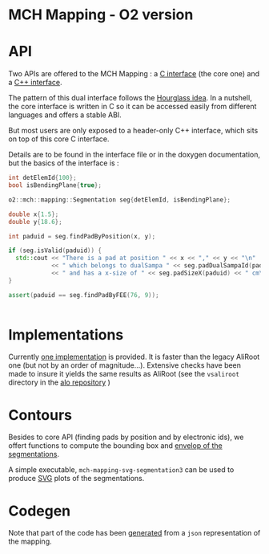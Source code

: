 # MCH Mapping - O2 version

# API

Two APIs are offered to the MCH Mapping : a [C interface](Interface/SegmentationCInterface.h) (the core one) and a [C++ interface](Interface/Segmentation.h).

The pattern of this dual interface follows the [Hourglass idea](https://github.com/CppCon/CppCon2014/tree/master/Presentations/Hourglass%20Interfaces%20for%20C%2B%2B%20APIs). 
In a nutshell, the core interface is written in C so it can be accessed easily
 from different languages and offers a stable ABI.
 
But most users are only exposed to a header-only C++ interface, which sits on top 
of this core C interface.

Details are to be found in the interface file or in the doxygen documentation, but 
 the basics of the interface is :
 
```c++
int detElemId{100};
bool isBendingPlane{true};

o2::mch::mapping::Segmentation seg{detElemId, isBendingPlane};

double x{1.5};
double y{18.6};

int paduid = seg.findPadByPosition(x, y);

if (seg.isValid(paduid)) {
  std::cout << "There is a pad at position " << x << "," << y << "\n"
            << " which belongs to dualSampa " << seg.padDualSampaId(paduid)
            << " and has a x-size of " << seg.padSizeX(paduid) << " cm\n";
}

assert(paduid == seg.findPadByFEE(76, 9));
  
```

# Implementations

Currently [one implementation](Impl3/README.md) is provided. It is faster than the legacy AliRoot one
 (but not by an order of magnitude...). Extensive checks have been made to insure it yields
  the same results as AliRoot (see the `vsaliroot` directory in the [alo repository](https://github.com/mrrtf/alo) )

# Contours

Besides to core API (finding pads by position and by electronic ids), we offert
 functions to compute the bounding box and [envelop of the segmentations](SegContour/SegmentationContours.h).
 
 A simple executable, `mch-mapping-svg-segmentation3` can be used to produce [SVG](https://developer.mozilla.org/en-US/docs/Web/SVG) plots
 of the segmentations.

# Codegen

Note that part of the code has been [generated](codegen) from a `json` representation of the mapping.

